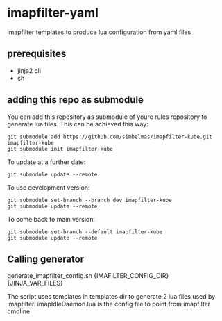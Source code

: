 # imapfilter-yaml

imapfilter templates to produce lua configuration from yaml files

## prerequisites
* jinja2 cli
* sh

## adding this repo as submodule
You can add this repository as submodule of youre rules repository to generate lua files.
This can be achieved this way:

~~~
git submodule add https://github.com/simbelmas/imapfilter-kube.git imapfilter-kube
git submodule init imapfilter-kube
~~~

To update at a further date:

~~~
git submodule update --remote
~~~

To use development version:

~~~
git submodule set-branch --branch dev imapfilter-kube
git submodule update --remote
~~~

To come back to main version:

~~~
git submodule set-branch --default imapfilter-kube
git submodule update --remote
~~~

## Calling generator
generate_imapfilter_config.sh {IMAFILTER_CONFIG_DIR} {JINJA_VAR_FILES}

The script uses templates in templates dir to generate 2 lua files used by imapfilter.
imapIdleDaemon.lua is the config file to point from imapfilter cmdline

